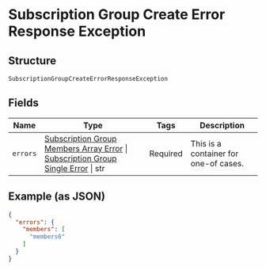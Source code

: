 
# Subscription Group Create Error Response Exception

## Structure

`SubscriptionGroupCreateErrorResponseException`

## Fields

| Name | Type | Tags | Description |
|  --- | --- | --- | --- |
| `errors` | [Subscription Group Members Array Error](../../doc/models/subscription-group-members-array-error.md) \| [Subscription Group Single Error](../../doc/models/subscription-group-single-error.md) \| str | Required | This is a container for one-of cases. |

## Example (as JSON)

```json
{
  "errors": {
    "members": [
      "members6"
    ]
  }
}
```

